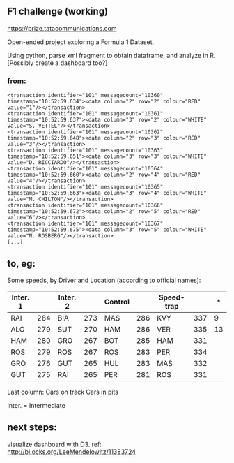 ## F1 challenge (working)
https://prize.tatacommunications.com

Open-ended project exploring a Formula 1 Dataset.

Using python, parse xml fragment to obtain dataframe, and analyze in R.
[Possibly create a dashboard too?]



### from:
    <transaction identifier="101" messagecount="10360" timestamp="10:52:59.634"><data column="2" row="2" colour="RED" value="1"/></transaction>
    <transaction identifier="101" messagecount="10361" timestamp="10:52:59.637"><data column="3" row="2" colour="WHITE" value="S. VETTEL"/></transaction>
    <transaction identifier="101" messagecount="10362" timestamp="10:52:59.648"><data column="2" row="3" colour="RED" value="3"/></transaction>
    <transaction identifier="101" messagecount="10363" timestamp="10:52:59.651"><data column="3" row="3" colour="WHITE" value="D. RICCIARDO"/></transaction>
    <transaction identifier="101" messagecount="10364" timestamp="10:52:59.660"><data column="2" row="4" colour="RED" value="4"/></transaction>
    <transaction identifier="101" messagecount="10365" timestamp="10:52:59.663"><data column="3" row="4" colour="WHITE" value="M. CHILTON"/></transaction>
    <transaction identifier="101" messagecount="10366" timestamp="10:52:59.672"><data column="2" row="5" colour="RED" value="6"/></transaction>
    <transaction identifier="101" messagecount="10367" timestamp="10:52:59.675"><data column="3" row="5" colour="WHITE" value="N. ROSBERG"/></transaction>
    [...]

## to, eg:
Some speeds, by Driver and Location (according to official names):

|Inter. 1| |Inter. 2| |Control | |Speed-trap| |  *  |
|----|----|----|----|----|----|----|------|-----|
|RAI |284 |BIA |273 |MAS |286 |KVY |337   |    9|
|ALO |279 |SUT |270 |HAM |286 |VER |335   |   13|
|HAM |280 |GRO |267 |BOT |285 |HAM |331   | <NA>|
|ROS |279 |ROS |267 |ROS |283 |PER |334   | <NA>|
|GRO |276 |GUT |265 |HUL |283 |MAS |332   | <NA>|
|GUT |275 |RAI |265 |PER |281 |ROS |331   | <NA>|

Last column:
Cars on track
Cars in pits

Inter. = Intermediate

## next steps:
visualize dashboard with D3. ref:
http://bl.ocks.org/LeeMendelowitz/11383724
